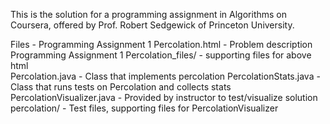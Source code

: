 This is the solution for a programming assignment in Algorithms on Coursera, offered by Prof. Robert Sedgewick of Princeton University.

Files -
Programming Assignment 1 Percolation.html   - Problem description   
Programming Assignment 1 Percolation_files/  - supporting files for above html   
Percolation.java - Class that implements percolation
PercolationStats.java - Class that runs tests on Percolation and collects stats
PercolationVisualizer.java - Provided by instructor to test/visualize solution
percolation/ - Test files, supporting files for PercolationVisualizer
